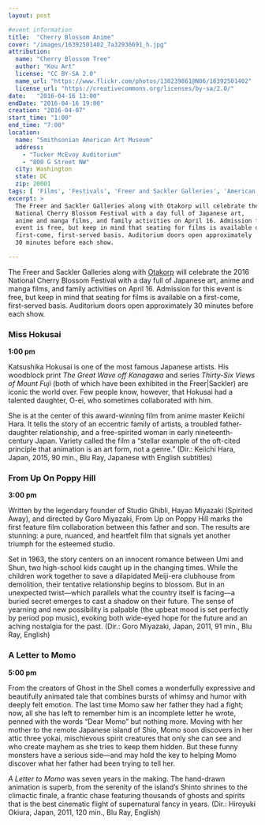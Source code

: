 ```yaml
---
layout: post

#event information
title:  "Cherry Blossom Anime"
cover: "/images/16392501402_7a32936691_h.jpg"
attribution:
  name: "Cherry Blossom Tree"
  author: "Kou Art"
  license: "CC BY-SA 2.0"
  name_url: "https://www.flickr.com/photos/130239861@N06/16392501402"
  license_url: "https://creativecommons.org/licenses/by-sa/2.0/"
date:   "2016-04-16 13:00"
endDate: "2016-04-16 19:00"
creation: "2016-04-07"
start_time: "1:00"
end_time: "7:00"
location:
  name: "Smithsonian American Art Museum"
  address:
    - "Tucker McEvoy Auditorium"
    - "800 G Street NW"
  city: Washington
  state: DC
  zip: 20001
tags: [ 'Films', 'Festivals', 'Freer and Sackler Galleries', 'American Art Museum', 'Comics and Anime', 'Cultural Events' ]
excerpt: >
  The Freer and Sackler Galleries along with Otakorp will celebrate the 2016
  National Cherry Blossom Festival with a day full of Japanese art,
  anime and manga films, and family activities on April 16. Admission for this
  event is free, but keep in mind that seating for films is available on a
  first-come, first-served basis. Auditorium doors open approximately
  30 minutes before each show.

---
```


The Freer and Sackler Galleries along with [Otakorp](http://www.otakorp.org) will celebrate the 2016
National Cherry Blossom Festival with a day full of Japanese art,
anime and manga films, and family activities on April 16. Admission for this
event is free, but keep in mind that seating for films is available on a
first-come, first-served basis. Auditorium doors open approximately
30 minutes before each show.

### Miss Hokusai

**1:00 pm**

Katsushika Hokusai is one of the most famous Japanese artists. His woodblock print
*The Great Wave off Kanagawa* and series *Thirty-Six Views of Mount Fuji*
(both of which have been exhibited in the Freer|Sackler) are iconic the world over.
Few people know, however, that Hokusai had a talented daughter, O-ei, who
sometimes collaborated with him.

She is at the center of this award-winning film from anime master Keiichi Hara.
It tells the story of an eccentric family of artists, a troubled father-daughter
relationship, and a free-spirited woman in early nineteenth-century Japan.
Variety called the film a “stellar example of the oft-cited principle that
animation is an art form, not a genre.” (Dir.: Keiichi Hara, Japan, 2015,
90 min., Blu Ray, Japanese with English subtitles)

### From Up On Poppy Hill

**3:00 pm**

Written by the legendary founder of Studio Ghibli, Hayao Miyazaki (Spirited
Away), and directed by Goro Miyazaki, From Up on Poppy Hill marks the first
feature film collaboration between this father and son. The results are
stunning: a pure, nuanced, and heartfelt film that signals yet another
triumph for the esteemed studio.

Set in 1963, the story centers on an innocent romance between Umi and
Shun, two high-school kids caught up in the changing times. While the
children work together to save a dilapidated Meiji-era clubhouse from
demolition, their tentative relationship begins to blossom. But in an
unexpected twist—which parallels what the country itself is facing—a
buried secret emerges to cast a shadow on their future. The sense of
yearning and new possibility is palpable (the upbeat mood is set
perfectly by period pop music), evoking both wide-eyed hope for the
future and an aching nostalgia for the past. (Dir.: Goro Miyazaki,
Japan, 2011, 91 min., Blu Ray, English)

### A Letter to Momo

**5:00 pm**

From the creators of Ghost in the Shell comes a wonderfully expressive and
beautifully animated tale that combines bursts of whimsy and humor with deeply
felt emotion. The last time Momo saw her father they had a fight; now, all
she has left to remember him is an incomplete letter he wrote, penned with
the words “Dear Momo” but nothing more. Moving with her mother to the remote
Japanese island of Shio, Momo soon discovers in her attic three yokai,
mischievous spirit creatures that only she can see and who create mayhem as
she tries to keep them hidden. But these funny monsters have a serious
side—and may hold the key to helping Momo discover what her father had been
trying to tell her.

*A Letter to Momo* was seven years in the making. The hand-drawn animation is
superb, from the serenity of the island’s Shinto shrines to the climactic
finale, a frantic chase featuring thousands of ghosts and spirits that is
the best cinematic flight of supernatural fancy in years. (Dir.: Hiroyuki
Okiura, Japan, 2011, 120 min., Blu Ray, English)
